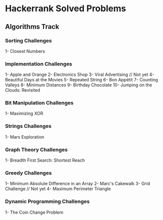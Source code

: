 # Hackerrank Solved Problems
## Algorithms Track
### Sorting Challenges
  1- Closest Numbers
### Implementation Challenges
  1- Apple and Orange
  2- Electronics Shop
  3- Viral Advertising // Not yet
  4- Beautiful Days at the Movies
  5- Repeated String
  6- Bon Appétit
  7- Counting Valleys
  8- Minimum Distances
  9- Birthday Chocolate
  10- Jumping on the Clouds: Revisited
### Bit Manipulation Challenges
  1- Maximizing XOR
### Strings Challenges
  1- Mars Exploration
### Graph Theory Challenges
  1- Breadth First Search: Shortest Reach
### Greedy Challenges
  1- Minimum Absolute Difference in an Array
  2- Marc's Cakewalk
  3- Grid Challenge // Not yet
  4- Maximum Perimeter Triangle
### Dynamic Programming Challenges
  1- The Coin Change Problem
